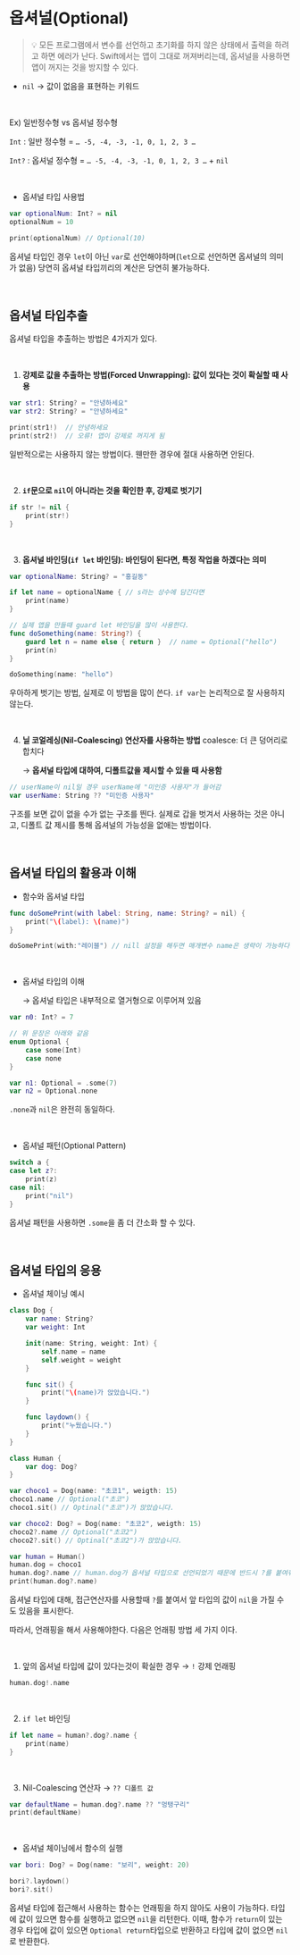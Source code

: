 # 옵셔널(Optional)


> 💡 모든 프로그램에서 변수를 선언하고 초기화를 하지 않은 상태에서 출력을 하려고 하면 에러가 난다. Swift에서는 앱이 그대로 꺼져버리는데, 옵셔널을 사용하면 앱이 꺼지는 것을 방지할 수 있다.


- `nil` → 값이 없음을 표현하는 키워드

<br>

Ex) 일반정수형 vs 옵셔널 정수형

`Int` : 일반 정수형 = `… -5, -4, -3, -1, 0, 1, 2, 3 …`

`Int?` : 옵셔널 정수형 = `… -5, -4, -3, -1, 0, 1, 2, 3 …` + `nil`

<br>

- 옵셔널 타입 사용법

```swift
var optionalNum: Int? = nil
optionalNum = 10

print(optionalNum) // Optional(10)
```

옵셔널 타입인 경우 `let`이 아닌 `var`로 선언해야하며(`let`으로 선언하면 옵셔널의 의미가 없음) 당연히 옵셔널 타입끼리의 계산은 당연히 불가능하다.

<br>

## 옵셔널 타입추출


옵셔널 타입을 추출하는 방법은 4가지가 있다. 

<br>

1. **강제로 값을 추출하는 방법(Forced Unwrapping): 값이 있다는 것이 확실할 때 사용**

```swift
var str1: String? = "안녕하세요"
var str2: String? = "안녕하세요"

print(str1!)  // 안녕하세요
print(str2!)  // 오류! 앱이 강제로 꺼지게 됨
```

일반적으로는 사용하지 않는 방법이다. 웬만한 경우에 절대 사용하면 안된다.

<br>

2. **`if`문으로 `nil`이 아니라는 것을 확인한 후, 강제로 벗기기**

```swift
if str != nil {
	print(str!)
}
```

<br>

3. **옵셔널 바인딩(`if let` 바인딩): 바인딩이 된다면, 특정 작업을 하겠다는 의미**

```swift
var optionalName: String? = "홍길동"

if let name = optionalName { // s라는 상수에 담긴다면
	print(name)
}

// 실제 앱을 만들때 guard let 바인딩을 많이 사용한다.
func doSomething(name: String?) {
	guard let n = name else { return }  // name = Optional("hello")
	print(n)
}

doSomething(name: "hello")
```

우아하게 벗기는 방법, 실제로 이 방법을 많이 쓴다. `if var`는 논리적으로 잘 사용하지 않는다.

<br>

4. **닐 코얼레싱(Nil-Coalescing) 연산자를 사용하는 방법** coalesce: 더 큰 덩어리로 합치다
    
    → **옵셔널 타입에 대하여, 디폴트값을 제시할 수 있을 때 사용함**
    

```swift
// userName이 nil일 경우 userName에 "미인증 사용자"가 들어감
var userName: String ?? "미인증 사용자" 
```

구조를 보면 값이 없을 수가 없는 구조를 띈다. 실제로 갑을 벗겨서 사용하는 것은 아니고, 디폴트 값 제시를 통해 옵셔널의 가능성을 없애는 방법이다.

<br>

## 옵셔널 타입의 활용과 이해

- 함수와 옵셔널 타입

```swift
func doSomePrint(with label: String, name: String? = nil) {
	print("\(label): \(name)")
}

doSomePrint(with:"레이블") // nill 설정을 해두면 매개변수 name은 생략이 가능하다.
```

<br>

- 옵셔널 타입의 이해
    
    → 옵셔널 타입은 내부적으로 열거형으로 이루어져 있음
    

```swift
var n0: Int? = 7

// 위 문장은 아래와 같음
enum Optional {
	case some(Int)
	case none
}

var n1: Optional = .some(7)
var n2 = Optional.none
```

`.none`과 `nil`은 완전히 동일하다.

<br>

- 옵셔널 패턴(Optional Pattern)

```swift
switch a {
case let z?:
	print(z)
case nil:
	print("nil")	
}
```

옵셔널 패턴을 사용하면 `.some`을 좀 더 간소화 할 수 있다.

<br>

## 옵셔널 타입의 응용


- 옵셔널 체이닝 예시

```swift
class Dog {
	var name: String?
	var weight: Int

	init(name: String, weight: Int) {
		self.name = name
		self.weight = weight
	}

	func sit() {
		print("\(name)가 앉았습니다.")
	}

	func laydown() {
		print("누웠습니다.")
	}
}

class Human {
	var dog: Dog?
}

var choco1 = Dog(name: "초코1", weigth: 15)
choco1.name // Optional("초코")
choco1.sit() // Optinal("초코")가 앉았습니다.

var choco2: Dog? = Dog(name: "초코2", weigth: 15)
choco2?.name // Optional("초코2")
choco2?.sit() // Optinal("초코2")가 앉았습니다.

var human = Human()
human.dog = choco1
human.dog?.name // human.dog가 옵셔널 타입으로 선언되었기 때문에 반드시 ?를 붙여줘야한다.
print(human.dog?.name)
```

옵셔널 타입에 대해, 접근연산자를 사용할때 `?`를 붙여서 앞 타입의 값이 `nil`을 가질 수도 있음을 표시한다.

따라서, 언래핑을 해서 사용해야한다. 다음은 언래핑 방법 세 가지 이다.

<br>

1. 앞의 옵셔널 타입에 값이 있다는것이 확실한 경우 → `!` 강제 언래핑

```swift
human.dog!.name
```

<br>

2. `if let` 바인딩

```swift
if let name = human?.dog?.name {
	print(name)
}
```

<br>

3. Nil-Coalescing 연산자 → `?? 디폴트 값`

```swift
var defaultName = human.dog?.name ?? "멍탱구리"
print(defaultName)
```

<br>

- 옵셔널 체이닝에서 함수의 실행

```swift
var bori: Dog? = Dog(name: "보리", weight: 20)

bori?.laydown()
bori?.sit()
```

옵셔널 타입에 접근해서 사용하는 함수는 언래핑을 하지 않아도 사용이 가능하다. 타입에 값이 있으면 함수를 실행하고 없으면 `nil`을 리턴한다. 이때, 함수가 `return`이 있는 경우 타입에 값이 있으면 `Optional return`타입으로 반환하고 타입에 값이 없으면 `nil`로 반환한다.
